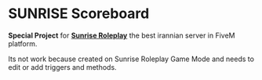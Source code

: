 # SUNRISE Scoreboard

**Special Project** for **[Sunrise Roleplay](https://discord.gg/PgHDCrA)** the best irannian server in FiveM platform.

Its not work because created on Sunrise Roleplay Game Mode and needs to edit or add triggers and methods.